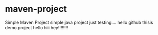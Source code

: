 # maven-project

Simple Maven Project
simple java project 
just testing....
hello github thisis demo project
hello
hiii
hey!!!!!!!!
